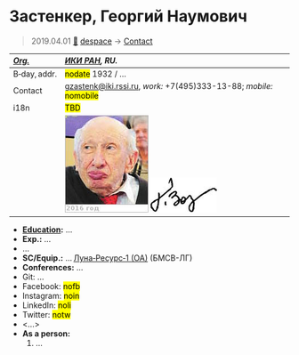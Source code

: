 # Застенкер, Георгий Наумович
> 2019.04.01 [🚀](../index/index.md) [despace](index.md) → [Contact](contact.md)

|*[Org.](contact.md)*|*[ИКИ РАН](zz_iki_ras.md), RU.*|
|:--|:--|
|B‑day, addr.|<mark>nodate</mark> 1932 / …|
|Contact|<gzastenk@iki.rssi.ru>, *work:* +7(495)333-13-88; *mobile:* <mark>nomobile</mark>|
|i18n|<mark>TBD</mark>|
| |[![](f/contact/z/zastenker1_photo_thumb.jpg)](f/contact/z/zastenker1_photo.jpg) [![](f/contact/z/zastenker1_sign_thumb.jpg)](f/contact/z/zastenker1_sign.png)|

   - **[Education](edu.md):** …
   - **Exp.:** …
   - …
   - **SC/Equip.:** … [Луна‑Ресурс‑1 (ОА)](луна_26.md) (БМСВ-ЛГ)
   - **Conferences:** …
   - Git: …
   - Facebook: <mark>nofb</mark>
   - Instagram: <mark>noin</mark>
   - LinkedIn: <mark>noli</mark>
   - Twitter: <mark>notw</mark>
   - <…>
   - **As a person:**
      1. …
